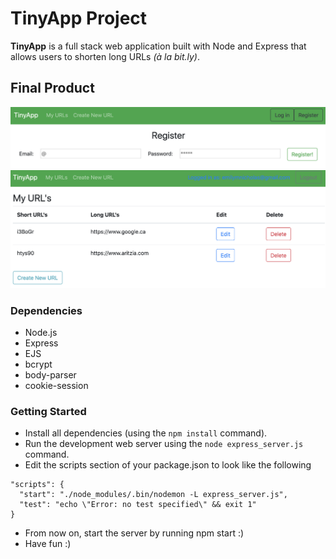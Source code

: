 # TinyApp Project

**TinyApp** is a full stack web application built with Node and Express that allows users to shorten long URLs *(à la bit.ly)*.

## Final Product

!["Register Page"](https://github.com/Avec-em/tinyapp/blob/master/Screen%20Shot%202020-05-14%20at%2011.12.42%20PM.png)
!["/URLs"](https://github.com/Avec-em/tinyapp/blob/master/Screen%20Shot%202020-05-14%20at%2011.12.58%20PM.png)

### Dependencies

- Node.js
- Express
- EJS
- bcrypt
- body-parser
- cookie-session

### Getting Started

- Install all dependencies (using the `npm install` command).
- Run the development web server using the `node express_server.js` command.
- Edit the scripts section of your package.json to look like the following
```
"scripts": {
  "start": "./node_modules/.bin/nodemon -L express_server.js",
  "test": "echo \"Error: no test specified\" && exit 1"
}
``` 
- From now on, start the server by running npm start :)
- Have fun :)
